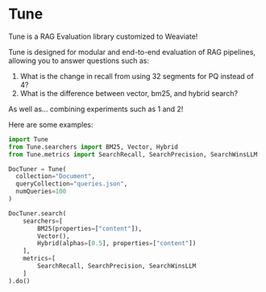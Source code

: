 # Tune

Tune is a RAG Evaluation library customized to Weaviate!

Tune is designed for modular and end-to-end evaluation of RAG pipelines, allowing you to answer questions such as:
1. What is the change in recall from using 32 segments for PQ instead of 4?
2. What is the difference between vector, bm25, and hybrid search?

As well as... combining experiments such as 1 and 2!

Here are some examples:

```python
import Tune
from Tune.searchers import BM25, Vector, Hybrid
from Tune.metrics import SearchRecall, SearchPrecision, SearchWinsLLM

DocTuner = Tune(
  collection="Document",
  queryCollection="queries.json",
  numQueries=100
)

DocTuner.search(
	searchers=[
		BM25(properties=["content"]),
		Vector(),
		Hybrid(alphas=[0.5], properties=["content"])
	],
	metrics=[
		SearchRecall, SearchPrecision, SearchWinsLLM
	]
).do()
```
